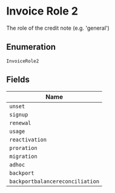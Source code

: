 
# Invoice Role 2

The role of the credit note (e.g. 'general')

## Enumeration

`InvoiceRole2`

## Fields

| Name |
|  --- |
| `unset` |
| `signup` |
| `renewal` |
| `usage` |
| `reactivation` |
| `proration` |
| `migration` |
| `adhoc` |
| `backport` |
| `backportbalancereconciliation` |

